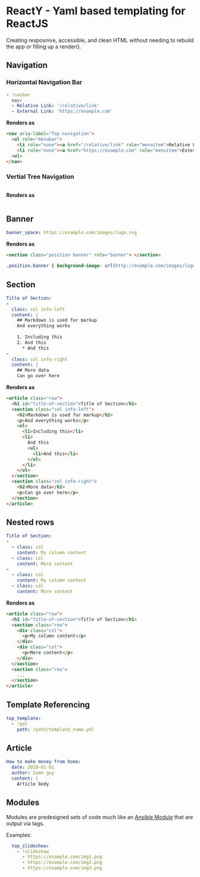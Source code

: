 # ReactY - Yaml based templating for ReactJS
Creating resposnive, accessible, and clean HTML without needing to rebuild the app or filling up a render().

## Navigation

### Horizontal Navigation Bar

```yaml
- !navbar
  nav:
  - Relative Link: '/relative/link'
  - External Link: 'https://example.com'
```

**Renders as**

```html
<nav aria-label="Top navigation">
  <ul role="menubar">
    <li role="none"><a href="/relative/link" role="menuitem">Relative Link</a></li>
    <li role="none"><a href="https://example.com" role="menuitem">External Link</a></li>
  <ul>
</nav>
```

### Vertial Tree Navigation

```yaml

```

**Renders as**

```html

```

## Banner

```yaml
banner_space: https://example.com/images/logo.svg
```

**Renders as**

```html
<section class="position banner" role="banner"> </section>
```
```css
.position.banner { background-image: url(http://example.com/images/logo.svg); background-size: cover; }
```

## Section

```yaml
Title of Section:
-
  class: col info-left
  content: |
    ## Markdown is used for markup
    And everything works
    
    1. Including this
    2. And this
      * And this
-
  class: col info-right
  content: |
    ## More data
    Can go over here
```

**Renders as**

```html
<article class="row">
  <h1 id="title-of-section">Title of Section</h1>
  <section class="col info-left">
    <h2>Markdown is used for markup</h2>
    <p>And everything works</p>
    <ol>
      <li>Including this</li>
      <li>
        And this
        <ul>
          <li>And this</li>
        </ul>
      </li>
    </ol>
  </section>
  <section class="col info-right">
    <h2>More data</h2>
    <p>Can go over here</p>
  </section>
</article>
```

## Nested rows

```yaml
Title of Section:
-
  - class: col 
    content: My column content
  - class: col
    content: More content
-
  - class: col 
    content: My column content
  - class: col
    content: More content
```

**Renders as**

```html
<article class="row">
  <h1 id="title-of-section">Title of Section</h1>
  <section class="row">
    <div class="col">
      <p>My column content</p>
    </div>
    <div class="col">
      <p>More content</p>
    </div>
  </section>
  <section class="row">
    ...
  </section>
</article>
```

## Template Referencing

```yaml
top_template:
  - !get
    path: /path/template_name.yml
```

## Article

```yaml
How to make money from home:
  date: 2018-01-01
  author: Some guy
  content: |
    Article body
```

## Modules
Modules are predesigned sets of code much like an [Ansible Module](http://docs.ansible.com/ansible/latest/modules_by_category.html) that are output via tags.

Examples:

```yaml
  top_slideshow:
    - !slideshow
      - https://example.com/img1.png
      - https://example.com/img2.png
      - https://example.com/img3.png
```